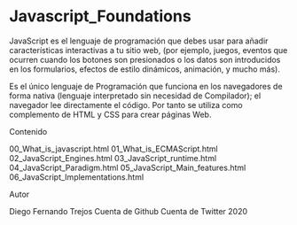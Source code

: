 # Javascript_Foundations

JavaScript es el lenguaje de programación que debes usar para añadir características interactivas a tu sitio web, (por ejemplo, juegos, eventos que ocurren cuando los botones son presionados o los datos son introducidos en los formularios, efectos de estilo dinámicos, animación, y mucho más).

Es el único lenguaje de Programación que funciona en los navegadores de forma nativa (lenguaje interpretado sin necesidad de Compilador); el navegador lee directamente el código. Por tanto se utiliza como complemento de HTML y CSS para crear páginas Web.

Contenido

00_What_is_javascript.html
01_What_is_ECMAScript.html
02_JavaScript_Engines.html
03_JavaScript_runtime.html
04_JavaScript_Paradigm.html
05_JavaScript_Main_features.html
06_JavaScript_Implementations.html

Autor

Diego Fernando Trejos
Cuenta de Github
Cuenta de Twitter
2020

